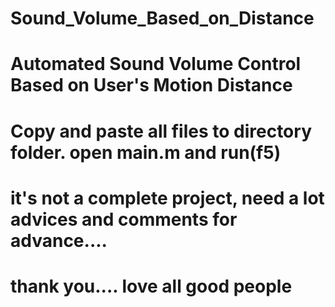 # Sound_Volume_Based_on_Distance
# Automated Sound Volume Control Based on User's Motion Distance
# Copy and paste all files to directory folder. open main.m and run(f5)
# it's not a complete project, need a lot advices and comments for advance....
# thank you.... love all good people
